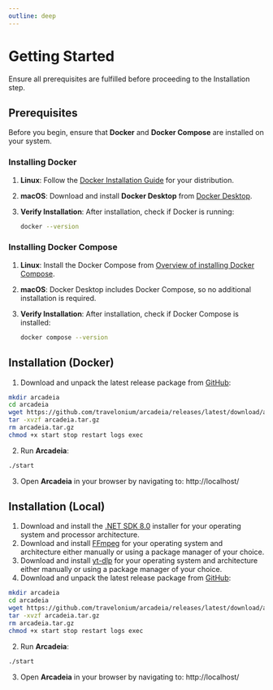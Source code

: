 ```yaml
---
outline: deep
---
```


<script setup>
    const tag = __LATEST_TAG__;
</script>

# Getting Started
Ensure all prerequisites are fulfilled before proceeding to the Installation step.

## Prerequisites

Before you begin, ensure that **Docker** and **Docker Compose** are installed on your system.

### Installing Docker
1. **Linux**:
Follow the [Docker Installation Guide](https://docs.docker.com/engine/install/) for your distribution.

2. **macOS**:
Download and install **Docker Desktop** from [Docker Desktop](https://www.docker.com/products/docker-desktop/).

1. **Verify Installation**:
   After installation, check if Docker is running:
   ```bash
   docker --version

### Installing Docker Compose
1. **Linux**:
Install the Docker Compose from [Overview of installing Docker Compose](https://docs.docker.com/compose/install/).

1. **macOS**:
Docker Desktop includes Docker Compose, so no additional installation is required.

1. **Verify Installation**:
   After installation, check if Docker Compose is installed:
   ```bash
   docker compose --version

## Installation (Docker)
1. Download and unpack the latest release package from [GitHub](https://github.com/travelonium/arcadeia/releases/latest):

```bash
mkdir arcadeia
cd arcadeia
wget https://github.com/travelonium/arcadeia/releases/latest/download/arcadeia.tar.gz
tar -xvzf arcadeia.tar.gz
rm arcadeia.tar.gz
chmod +x start stop restart logs exec
```

2. Run **Arcadeia**:
```bash
./start
```

3. Open **Arcadeia** in your browser by navigating to: http://localhost/

## Installation (Local)
1. Download and install the [.NET SDK 8.0](https://dotnet.microsoft.com/en-us/download/dotnet) installer for your operating system and processor architecture.
2. Download and install [FFmpeg](https://ffmpeg.org/download.html) for your operating system and architecture either manually or using a package manager of your choice.
3. Download and install [yt-dlp](https://github.com/yt-dlp/yt-dlp?tab=readme-ov-file#installation) for your operating system and architecture either manually or using a package manager of your choice.
4. Download and unpack the latest release package from [GitHub](https://github.com/travelonium/arcadeia/releases/latest):

```bash
mkdir arcadeia
cd arcadeia
wget https://github.com/travelonium/arcadeia/releases/latest/download/arcadeia.tar.gz
tar -xvzf arcadeia.tar.gz
rm arcadeia.tar.gz
chmod +x start stop restart logs exec
```

2. Run **Arcadeia**:
```bash
./start
```

3. Open **Arcadeia** in your browser by navigating to: http://localhost/
